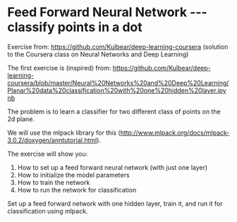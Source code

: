 # Feed Forward Neural Network --- classify points in a dot

Exercise from: https://github.com/Kulbear/deep-learning-coursera (solution to the Coursera class on Neural Networks and Deep Learning)

The first exercise is (inspired) from:
https://github.com/Kulbear/deep-learning-coursera/blob/master/Neural%20Networks%20and%20Deep%20Learning/Planar%20data%20classification%20with%20one%20hidden%20layer.ipynb


The problem is to learn a classifier for two different class of points on the 2d plane.

We will use the mlpack library for this (http://www.mlpack.org/docs/mlpack-3.0.2/doxygen/anntutorial.html).


The exercise will show you:

1. How to set up a feed forward neural network (with just one layer)
2. How to initialize the model parameters
3. How to train the network
4. How to run the network for classification


Set up a feed forward network with one hidden layer, train it, and run it for classification using mlpack.



